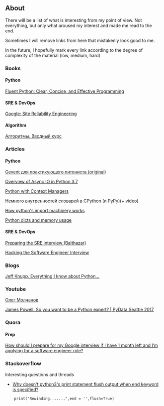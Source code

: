 ## About

There will be a list of what is interesting from my point of view. 
Not everything, but only what aroused my interest and made me read to the end. 

Sometimes I will remove links from here that mistakenly look good to me.

In the future, I hopefully mark every link according to the degree of complexity of the material (low, medium, hard)

### Books

#### Python

<a href="https://www.amazon.com/Fluent-Python-Concise-Effective-Programming/dp/1491946008">Fluent Python: Clear, Concise, and Effective Programming</a>

#### SRE & DevOps

<a href="https://landing.google.com/sre/sre-book/toc/index.html">Google: Site Reliability Engineering</a>

#### Algorithm

<a href="https://www.ozon.ru/context/detail/id/24903185">Алгоритмы. Вводный курс</a>


### Articles

#### Python

<a href="https://vovkd.github.io/gevent-tutorial/">Gevent для практикующего питониста (<a href="http://sdiehl.github.io/gevent-tutorial/">original</a>)</a>

<a href="https://stackabuse.com/overview-of-async-io-in-python-3-7/">Overview of Async IO in Python 3.7</a>

<a href="https://jeffknupp.com/blog/2016/03/07/python-with-context-managers/">Python with Context Managers</a> 

<a href="https://habr.com/ru/post/432996">Немного внутренностей словарей в CPython (и PyPy)(+ video)</a>

<a href="https://manikos.github.io/how-pythons-import-machinery-works">How python's import machinery works</a>

<a href="https://lerner.co.il/2019/05/12/python-dicts-and-memory-usage">Python dicts and memory usage</a>


#### SRE & DevOps

[Preparing the SRE interview (Balthazar)](https://blog.balthazar-rouberol.com/preparing-the-sre-interview)

[Hacking the Software Engineer Interview](https://puncsky.com/hacking-the-software-engineer-interview)




### Blogs

[Jeff Knupp. Everything I know about Python...](https://jeffknupp.com/blog)

### Youtube

[Олег Молчанов](https://www.youtube.com/user/zaemiel)

[James Powell: So you want to be a Python expert? | PyData Seattle 2017](https://www.youtube.com/watch?v=cKPlPJyQrt4)

### Quora

#### Prep
[How should I prepare for my Google interview if I have 1 month left and I’m applying for a software engineer role?](https://www.quora.com/How-should-I-prepare-for-my-Google-interview-if-I-have-1-month-left-and-I%E2%80%99m-applying-for-a-software-engineer-role)

### Stackoverflow

Interesting questions and threads

* <a href="https://stackoverflow.com/questions/49081942/why-doesnt-python3s-print-statement-flush-output-when-end-keyword-is-specified">Why doesn't python3's print statement flush output when end keyword is specified?
</a>


        print("Rewinding.......",end = '',flush=True)
